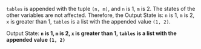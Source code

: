 `tables` is appended with the tuple `(n, m)`, and `n` is 1, `m` is 2. The states of the other variables are not affected. Therefore, the Output State is: `n` is 1, `m` is 2, `x` is greater than 1, `tables` is a list with the appended value `(1, 2)`.

Output State: **`n` is 1, `m` is 2, `x` is greater than 1, `tables` is a list with the appended value `(1, 2)`**